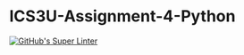 # ICS3U-Assignment-4-Python

[![GitHub's Super Linter](https://github.com/sydneykuhn/ICS3U-Assignment-4-Python/workflows/GitHub's%20Super%20Linter/badge.svg)](https://github.com/sydneykuhn/ICS3U-Assignment-4-Python/actions)
